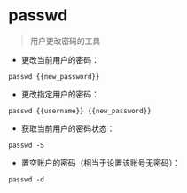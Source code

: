 # passwd

> 用户更改密码的工具


- 更改当前用户的密码：

`passwd {{new_password}}`

- 更改指定用户的密码：

`passwd {{username}} {{new_password}}`

- 获取当前用户的密码状态：

`passwd -S`

- 置空账户的密码（相当于设置该账号无密码）：

`passwd -d`

[#]: contributors: ([王兴宇]，[jim.大团结])